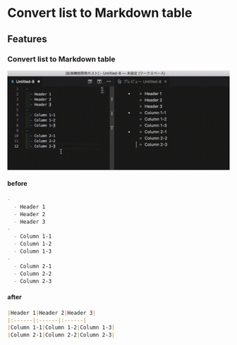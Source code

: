 # Convert list to Markdown table

## Features
### Convert list to Markdown table
![Screen Shot](/images/ss01_convert.gif)

#### before
```markdown
- 
  - Header 1
  - Header 2
  - Header 3
- 
  - Column 1-1
  - Column 1-2
  - Column 1-3
- 
  - Column 2-1
  - Column 2-2
  - Column 2-3
```
#### after 
```markdown
|Header 1|Header 2|Header 3|
|:------|:------|:------|
|Column 1-1|Column 1-2|Column 1-3|
|Column 2-1|Column 2-2|Column 2-3|
```